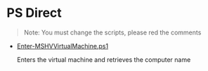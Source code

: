 # PS Direct

> Note: You must change the scripts, please red the comments

+ [Enter-MSHVVirtualMachine.ps1](./Enter-MSHVVirtualMachine.ps1)

  Enters the virtual machine and retrieves the computer name